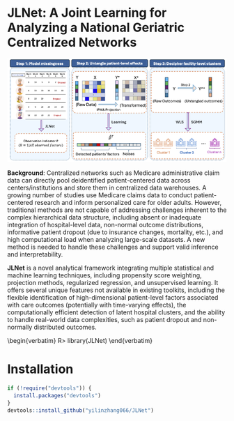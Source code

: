 # JLNet: A Joint Learning for Analyzing a National Geriatric Centralized Networks

![](man/figures/workflow.png)

**Background**: Centralized networks such as Medicare administrative claim data can directly pool deidentified patient-centered data across centers/institutions and store them in centralized data warehouses. A growing number of studies use Medicare claims data to conduct patient-centered research and inform personalized care for older adults. However, traditional methods are not capable of addressing challenges inherent to the complex hierarchical data structure,  including absent or inadequate integration of hospital-level data, non-normal outcome distributions, informative patient dropout (due to insurance changes, mortality, etc.), and high computational load when analyzing large-scale datasets. A new method is needed to handle these challenges and support valid inference and interpretability.

**JLNet** is a novel analytical framework integrating multiple statistical and machine learning techniques, including propensity score weighting, projection methods, regularized regression, and unsupervised learning. It offers several unique features not available in existing toolkits, including the flexible identification of high-dimensional patient-level factors associated with care outcomes (potentially with time-varying effects), the computationally efficient detection of latent hospital clusters, and the ability to handle real-world data complexities, such as patient dropout and non-normally distributed outcomes. 

\begin{verbatim}
R> library(JLNet)
\end{verbatim}

# Installation

``` r
if (!require("devtools")) {
  install.packages("devtools")
}
devtools::install_github("yilinzhang066/JLNet")
```
